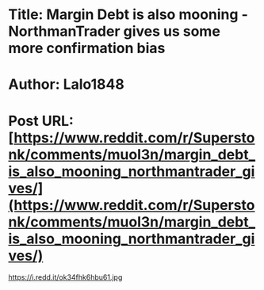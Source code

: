 # Title: Margin Debt is also mooning - NorthmanTrader gives us some more confirmation bias
# Author: Lalo1848
# Post URL: [https://www.reddit.com/r/Superstonk/comments/muol3n/margin_debt_is_also_mooning_northmantrader_gives/](https://www.reddit.com/r/Superstonk/comments/muol3n/margin_debt_is_also_mooning_northmantrader_gives/)


https://i.redd.it/ok34fhk6hbu61.jpg